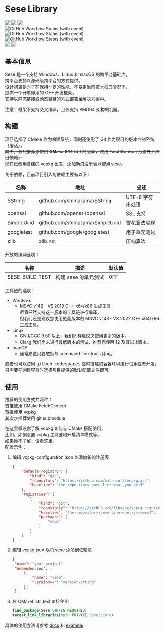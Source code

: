 # Sese Library

<div>
  <img src="https://img.shields.io/static/v1?label=license&message=Apache-2.0&color=red"/>
  <img src="https://img.shields.io/static/v1?label=language&message=C%2B%2B%2020&color=red&logo=cplusplus"/>
  <img src="https://img.shields.io/static/v1?label=build%20system&message=CMake&color=red&logo=cmake"/>
  <br>
  <img alt="GitHub Workflow Status (with event)" src="https://img.shields.io/github/actions/workflow/status/libsese/sese.core/windows-latest.yml?label=Windows&logo=windows">
  <img alt="GitHub Workflow Status (with event)" src="https://img.shields.io/github/actions/workflow/status/libsese/sese.core/ubuntu-latest.yml?label=Windows&logo=ubuntu">
  <img alt="GitHub Workflow Status (with event)" src="https://img.shields.io/github/actions/workflow/status/libsese/sese.core/macos-latest.yml?label=Windows&logo=apple">
  <br>
  <a href="mailto://shiina_kaoru@outlook.com">
  <img src="https://img.shields.io/static/v1?label=email&message=SHIINA_KAORU@Outlook.com&color=skyblue&logo=gmail"/>
  </a>
  <img src="https://img.shields.io/static/v1?label=QQ&message=995602964&color=skyblue&logo=tencentqq"/>
</div>

## 基本信息

Sese 是一个支持 Windows、Linux 和 macOS 的跨平台基础库，<br>
跨平台支持以源码级跨平台的方式提供。<br>
设计初衷是为了在保持一定的性能、不变更当前技术栈的情况下，<br>
提供一个开箱即用的 C++ 开发框架。<br>
支持以静态链接或动态链接的方式部署至解决方案中。

注意：框架不支持交叉编译，且仅支持 AMD64 架构的机器。

## 构建

项目选择了 CMake 作为构建系统，同时还使用了 Git 作为项目的版本控制系统（废话）。<br>
~~其中，强烈推荐您使用 CMake 3.14 以上的版本，使用 FetchContent 为您导入项目依赖。~~<br>
现在已改用自建的 vcpkg 仓库，添加新的注册表以使用 sese。

关于依赖，目前项目引入的依赖主要有以下：

| 名称         | 地址                               | 描述          |
|------------|----------------------------------|-------------|
| SString    | github.com/shiinasama/SString    | UTF-8 字符串处理 |
| openssl    | github.com/openssl/openssl       | SSL 支持      |
| SimpleUuid | github.com/shiinasama/SimpleUuid | 雪花算法实现      |
| googletest | github.com/google/googletest     | 用于单元测试      |
| zlib       | zlib.net                         | 压缩算法        |

开放的编译选项：

| 名称              | 描述            | 默认值 |
|-----------------|---------------|-----|
| SESE_BUILD_TEST | 构建 sese 的单元测试 | OFF |

工具链的选取：

- Windows
    - MSVC v142 - VS 2019 C++ x64/x86 生成工具<br>尽管任然支持这一版本的工具链进行编译，<br>但我们还是建议您使用更高版本的
      MSVC v143 - VS 2022 C++ x64/x86 生成工具。
- Linux
    - GNU/GCC 9.50 以上，我们同样建议您使用更高的版本。
    - Clang 我们尚未进行最低版本的测试，推荐您使用 12 及其以上版本。
- macOS
    - 通常来说只要您拥有 command-line-tools 即可。

或者也可以使用 <kbd>github codespaces</kbd> 临时搭建的容器环境进行试用或者开发。<br>
只需要在创建容器时选择项目提供的默认配置文件即可。

## 使用

推荐的使用方式共两种：<br>
~~首推使用 CMake FetchContent <br>~~
首推使用 vcpkg<br>
其次才推荐使用 git submodule

在这里假设你了解 vcpkg 如何与 CMake 搭配使用，<br>
比如，如何设置 vcpkg 工具链和开启清单模式等。<br>
如果你不了解，请看[这里](https://vcpkg.io/en/getting-started.html#Using%20vcpkg%20with%20CMake)。<br>
配置示例：

1. 编辑 vcpkg-configuration.json 以添加新的注册表

   ```json
   {
       "default-registry": {
           "kind": "git",
           "repository": "https://github.com/microsoft/vcpkg.git",
           "baseline": "the-repository-base-line-what-you-need"
       },
       "registries": [
           {
               "kind": "git",
               "repository": "https://github.com/libsese/vcpkg-registry.git",
               "baseline": "the-repository-base-line-what-you-need",
               "packages": [
                   "sese"
               ]
           }
       ]
   }
   ```

2. 编辑 vcpkg.json 以将 sese 添加到依赖项

   ```json
   {
    "name": "your-project",
    "dependencies": [
        {
            "name": "sese",
            "version>=": "version-string"
        }]
    }
   ```

3. 在 CMakeLists.text 直接使用

   ```cmake
   find_package(Sese CONFIG REQUIRED)
   target_link_libraries(main PRIVATE Sese::Core)
   ```

具体的使用方法请参考 [docs](docs/readme.md) 和 [example](example/CMakeLists.txt)
